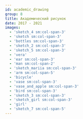 ```yaml
---
id: academic_drawing
group: 8
title: Академический рисунок
date: 2017 - 2021
images:
  - 'sketch_4 sm:col-span-3'
  - 'sketch sm:col-span-3'
  - 'bottles sm:col-span-3'
  - 'sketch_2 sm:col-span-3'
  - 'sketch_5 sm:col-span-3'
  - 'vera'
  - 'ear sm:col-span-3'
  - 'man sm:col-span-2'
  - 'sketch_mariia sm:col-span-3'
  - 'arm sm:col-span-5'
  - 'bicycle'
  - 'vase sm:col-span-3'
  - 'vase_and_apple sm:col-span-3'
  - 'bird sm:col-span-3'
  - 'sketch_3 sm:col-span-3'
  - 'sketch_girl sm:col-span-3'
  - 'girl'
  - 'sketch_7 sm:col-span-5'
---
```

